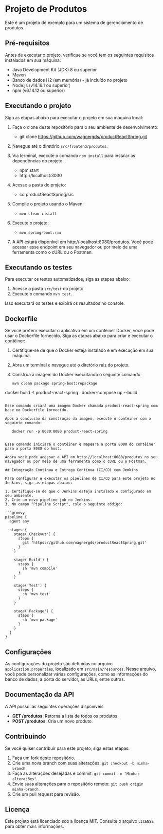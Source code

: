 # Projeto de Produtos

Este é um projeto de exemplo para um sistema de gerenciamento de produtos.

## Pré-requisitos

Antes de executar o projeto, verifique se você tem os seguintes requisitos instalados em sua máquina:

- Java Development Kit (JDK) 8 ou superior
- Maven
- Banco de dados H2 (em memória) - já incluído no projeto
- Node.js (v14.16.1 ou superior)
- npm (v6.14.12 ou superior)

## Executando o projeto

Siga as etapas abaixo para executar o projeto em sua máquina local:

1. Faça o clone deste repositório para o seu ambiente de desenvolvimento:
   - git clone https://github.com/wagnergds/productReactSpring.git
2. Navegue até o diretório `src/frontend/produtos`.
3. Via terminal, execute o comando `npm install` para instalar as dependências do projeto.
   - npm start
   - http://localhost:3000
4. Acesse a pasta do projeto:
   - cd productReactSpring/src
5. Compile o projeto usando o Maven:
   - `mvn clean install`
6. Execute o projeto:
   - `mvn spring-boot:run`


7. A API estará disponível em http://localhost:8080/produtos. Você pode acessar esse endpoint em seu navegador ou por meio de uma ferramenta como o cURL ou o Postman.

## Executando os testes

Para executar os testes automatizados, siga as etapas abaixo:

1. Acesse a pasta `src/test` do projeto.
2. Execute o comando `mvn test`.

Isso executará os testes e exibirá os resultados no console.

## Dockerfile

Se você preferir executar o aplicativo em um contêiner Docker, você pode usar o Dockerfile fornecido. Siga as etapas abaixo para criar e executar o contêiner:

1. Certifique-se de que o Docker esteja instalado e em execução em sua máquina.
2. Abra um terminal e navegue até o diretório raiz do projeto.
3. Construa a imagem do Docker executando o seguinte comando:
   

   ```shell
   mvn clean package spring-boot:repackage
  docker build -t product-react-spring .
  docker-compose up --build
```

Esse comando criará uma imagem Docker chamada product-react-spring com base no Dockerfile fornecido.

Após a conclusão da construção da imagem, execute o contêiner com o seguinte comando:

   docker run -p 8080:8080 product-react-spring


Esse comando iniciará o contêiner e mapeará a porta 8080 do contêiner para a porta 8080 do host.

Agora você pode acessar a API em http://localhost:8080/produtos no seu navegador ou por meio de uma ferramenta como o cURL ou o Postman.

## Integração Contínua e Entrega Contínua (CI/CD) com Jenkins

Para configurar e executar os pipelines de CI/CD para este projeto no Jenkins, siga as etapas abaixo:

1. Certifique-se de que o Jenkins esteja instalado e configurado em seu ambiente.
2. Crie um novo pipeline job no Jenkins.
3. No campo "Pipeline Script", cole o seguinte código:

```groovy
pipeline {
  agent any

  stages {
    stage('Checkout') {
      steps {
        git 'https://github.com/wagnergds/productReactSpring.git'
      }
    }

    stage('Build') {
      steps {
        sh 'mvn compile'
      }
    }

    stage('Test') {
      steps {
        sh 'mvn test'
      }
    }

    stage('Package') {
      steps {
        sh 'mvn package'
      }
    }
  }
}
```

## Configurações

As configurações do projeto são definidas no arquivo `application.properties`, localizado em `src/main/resources`. Nesse arquivo, você pode personalizar várias configurações, como as informações do banco de dados, a porta do servidor, as URLs, entre outras.

## Documentação da API

A API possui as seguintes operações disponíveis:

- **GET /produtos**: Retorna a lista de todos os produtos.
- **POST /produtos**: Cria um novo produto.

## Contribuindo

Se você quiser contribuir para este projeto, siga estas etapas:

1. Faça um fork deste repositório.
2. Crie uma nova branch com suas alterações: `git checkout -b minha-branch`.
3. Faça as alterações desejadas e commit: `git commit -m "Minhas alterações"`.
4. Envie suas alterações para o repositório remoto: `git push origin minha-branch`.
5. Crie um pull request para revisão.

## Licença

Este projeto está licenciado sob a licença MIT. Consulte o arquivo `LICENSE` para obter mais informações.
